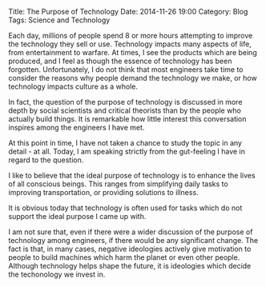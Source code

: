 Title: The Purpose of Technology
Date: 2014-11-26 19:00
Category: Blog
Tags: Science and Technology

Each day, millions of people spend 8 or more hours attempting to improve the technology they sell or use. Technology impacts many aspects of life, from entertainment to warfare. At times, I see the products which are being produced, and I feel as though the essence of technology has been forgotten. Unfortunately, I do not think that most engineers take time to consider the reasons why people demand the technology we make, or how technology impacts culture as a whole.

In fact, the question of the purpose of technology is discussed in more depth by social scientists and critical theorists than by the people who actually build things. It is remarkable how little interest this conversation inspires among the engineers I have met.

At this point in time, I have not taken a chance to study the topic in any detail - at all. Today, I am speaking strictly from the gut-feeling I have in regard to the question.

I like to believe that the ideal purpose of technology is to enhance the lives of all conscious beings. This ranges from simplifying daily tasks to improving transportation, or providing solutions to illness.

It is obvious today that technology is often used for tasks which do not support the ideal purpose I came up with.

I am not sure that, even if there were a wider discussion of the purpose of technology among engineers, if there would be any significant change. The fact is that, in many cases, negative ideologies actively give motivation to people to build machines which harm the planet or even other people. Although technology helps shape the future, it is ideologies which decide the techonology we invest in.
